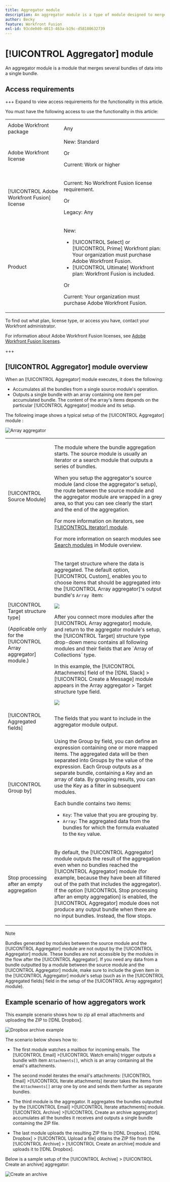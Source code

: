 ```yaml
---
title: Aggregator module
description: An aggregator module is a type of module designed to merge several bundles of data into a single bundle.
author: Becky
feature: Workfront Fusion
exl-id: 93cde0d0-4013-463a-b19c-d58180632739
---
```

# [!UICONTROL Aggregator] module

An aggregator module is a module that merges several bundles of data into a single bundle.

## Access requirements

+++ Expand to view access requirements for the functionality in this article.

You must have the following access to use the functionality in this article:

<table style="table-layout:auto">
 <col> 
 <col> 
 <tbody> 
  <tr> 
    <td role="rowheader">Adobe Workfront package</td> 
   <td> <p>Any</p> </td> 
  </tr> 
  <tr data-mc-conditions=""> 
   <td role="rowheader">Adobe Workfront license</td> 
   <td> New: Standard<p>Or</p><p>Current: Work or higher</p> </td> 
  </tr> 
  <tr> 
   <td role="rowheader">[!UICONTROL Adobe Workfront Fusion] license</td> 
   <td>
   <p>Current: No Workfront Fusion license requirement.</p>
   <p>Or</p>
   <p>Legacy: Any </p>
   </td> 
  </tr> 
  <tr> 
   <td role="rowheader">Product</td> 
   <td>
   <p>New:</p> <ul><li>[!UICONTROL Select] or [!UICONTROL Prime] Workfront plan: Your organization must purchase Adobe Workfront Fusion.</li><li>[!UICONTROL Ultimate] Workfront plan: Workfront Fusion is included.</li></ul>
   <p>Or</p>
   <p>Current: Your organization must purchase Adobe Workfront Fusion.</p>
   </td> 
  </tr>
 </tbody> 
</table>


To find out what plan, license type, or access you have, contact your Workfront administrator.

For information about Adobe Workfront Fusion licenses, see [Adobe Workfront Fusion licenses](/help/workfront-fusion/set-up-and-manage-workfront-fusion/licensing-operations-overview/license-automation-vs-integration.md).

+++

## [!UICONTROL Aggregator] module overview

When an [!UICONTROL Aggregator] module executes, it does the following:

* Accumulates all the bundles from a single source module's operation.
* Outputs a single bundle with an array containing one item per accumulated bundle. The content of the array's items depends on the particular [!UICONTROL Aggregator] module and its setup.

The following image shows a typical setup of the [!UICONTROL Aggregator] module :

![Array aggregator](assets/array-aggregator.png)

<table style="table-layout:auto">
 <col> 
 <col> 
 <tbody> 
  <tr> 
   <td> <p>[!UICONTROL Source Module]</p> </td> 
   <td> <p>The module where the bundle aggregation starts. The source module is usually an iterator or a search module that outputs a series of bundles.</p><p>When you setup the aggregator's source module (and close the aggregator's setup), the route between the source module and the aggregator module are wrapped in a grey area, so that you can see clearly the start and the end of the aggregation. 
   </p> <p>For more information on iterators, see <a href="/help/workfront-fusion/references/modules/iterator-module.md" class="MCXref xref">[!UICONTROL Iterator] module</a>.</p> 
   <p>For more information on search modules see <a href="/help/workfront-fusion/get-started-with-fusion/understand-fusion/module-overview.md#search-modules" class="MCXref xref">Search modules</a> in Module overview.</p> </td> 
  </tr> 
  <tr> 
   <td> <p>[!UICONTROL Target structure type]</p><p>(Applicable only for the [!UICONTROL Array aggregator] module.)</p> </td> 
   <td> <p> The target structure where the data is aggregated. The default option, [!UICONTROL Custom], enables you to choose items that should be aggregated into the [!UICONTROL Array aggregator]'s output bundle's <code>Array </code>item:</p> <p> <img src="assets/output-bundle-array-item.png"> </p> <p>After you connect more modules after the [!UICONTROL Array aggregator] module, and return to the aggregator module's setup, the [!UICONTROL Target] structure type drop-down menu contains all following modules and their fields that are `Array of Collections` type. <p>In this example, the [!UICONTROL Attachments] field of the [!DNL Slack] >[!UICONTROL Create a Message] module appears in the Array aggregator > Target structure type field. </p> <p> <img src="assets/array-aggregator-slack.png"> </p> </td> 
  </tr> 
  <tr> 
   <td>[!UICONTROL Aggregated fields]</td> 
   <td>The fields that you want to include in the aggregator module output.</td> 
  </tr> 
  <tr> 
   <td> <p>[!UICONTROL Group by]</p> </td> 
   <td> <p>Using the Group by field, you can define an expression containing one or more mapped items. The aggregated data will be then separated into Groups by the value of the expression. Each Group outputs as a separate bundle, containing a Key and an array of data. By grouping results, you can use the Key as a filter in subsequent modules.</p>
   <p>Each bundle contains two items:</p> 
    <ul> 
     <li><code>Key</code>: The value that you are grouping by.</li> 
     <li><code>Array</code>: The aggregated data from the bundles for which the formula evaluated to the <code>Key</code> value.</li> 
    </ul> </td> 
  </tr> 
  <tr> 
   <td> <p>Stop processing after an empty aggregation</p> </td> 
   <td> <p>By default, the [!UICONTROL Aggregator] module outputs the result of the aggregation even when no bundles reached the [!UICONTROL Aggregator] module (for example, because they have been all filtered out of the path that includes the aggregator). If the option [!UICONTROL Stop processing after an empty aggregation] is enabled, the [!UICONTROL Aggregator] module does not produce any output bundle when there are no input bundles. Instead, the flow stops.</p> </td> 
  </tr> 
 </tbody> 
</table>

>[!NOTE]
>
>Bundles generated by modules between the source module and the [!UICONTROL Aggregator] module are not output by the [!UICONTROL Aggregator] module. These bundles are not accessible by the modules in the flow after the [!UICONTROL Aggregator]. If you need any data from a bundle outputted by a module between the source module and the [!UICONTROL Aggregator] module, make sure to include the given item in the [!UICONTROL Aggregator] module's setup (such as in the [!UICONTROL Aggregated fields] field in the setup of the [!UICONTROL Array aggregator] module).


## Example scenario of how aggregators work

This example scenario shows how to zip all email attachments and uploading the ZIP to [!DNL Dropbox].

![Dropbox archive example](assets/dropbox-archive.png)

The scenario below shows how to:

* The first module watches a mailbox for incoming emails. The [!UICONTROL Email] >[!UICONTROL Watch emails] trigger outputs a bundle with item `Attachments[]`, which is an array containing all the email's attachments.

* The second model iterates the email's attachments: [!UICONTROL Email] >[!UICONTROL Iterate attachments] iterator takes the items from the `Attachments[]` array one by one and sends them further as separate bundles.

* The third module is the aggregator. It aggregates the bundles outputted by the [!UICONTROL Email] >[!UICONTROL Iterate attachments] module. [!UICONTROL Archive] >[!UICONTROL Create an archive aggregator] accumulates all the bundles it receives and outputs a single bundle containing the ZIP file.

* The last module uploads the resulting ZIP file to [!DNL Dropbox].  [!DNL Dropbox] > [!UICONTROL Upload a file] obtains the ZIP file from the [!UICONTROL Archive] > [!UICONTROL Create an archive] module and uploads it to [!DNL Dropbox].



Below is a sample setup of the [!UICONTROL Archive] > [!UICONTROL Create an archive] aggregator:

![Create an archive](assets/archive-create-an-archive.png)
